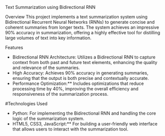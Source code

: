 
Text Summarization using Bidirectional RNN

Overview
This project implements a text summarization system using Bidirectional Recurrent Neural Networks (RNNs) to generate concise and coherent summaries from longer texts. The system achieves an impressive 90% accuracy in summarization, offering a highly effective tool for distilling large volumes of text into key information.

Features
- Bidirectional RNN Architecture: Utilizes a Bidirectional RNN to capture context from both past and future text elements, enhancing the quality and relevance of the summaries.
- High Accuracy: Achieves 90% accuracy in generating summaries, ensuring that the output is both precise and contextually accurate.
- Performance Optimization:** Includes optimizations that reduce processing time by 40%, improving the overall efficiency and responsiveness of the summarization process.

#Technologies Used
- Python: For implementing the Bidirectional RNN and handling the core logic of the summarization system.
- HTML5, CSS3, JavaScript:** For building a user-friendly web interface that allows users to interact with the summarization tool.


